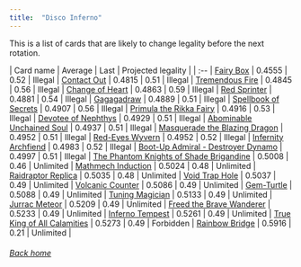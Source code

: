 ```yaml
---
title:  "Disco Inferno"
---
```


This is a list of cards that are likely to change legality before the next rotation.

| Card name | Average | Last | Projected legality |
| :-- |
[Fairy Box](https://db.ygoprodeck.com/card/?search=Fairy%20Box) | 0.4555 | 0.52 | Illegal |
[Contact Out](https://db.ygoprodeck.com/card/?search=Contact%20Out) | 0.4815 | 0.51 | Illegal |
[Tremendous Fire](https://db.ygoprodeck.com/card/?search=Tremendous%20Fire) | 0.4845 | 0.56 | Illegal |
[Change of Heart](https://db.ygoprodeck.com/card/?search=Change%20of%20Heart) | 0.4863 | 0.59 | Illegal |
[Red Sprinter](https://db.ygoprodeck.com/card/?search=Red%20Sprinter) | 0.4881 | 0.54 | Illegal |
[Gagagadraw](https://db.ygoprodeck.com/card/?search=Gagagadraw) | 0.4889 | 0.51 | Illegal |
[Spellbook of Secrets](https://db.ygoprodeck.com/card/?search=Spellbook%20of%20Secrets) | 0.4907 | 0.56 | Illegal |
[Primula the Rikka Fairy](https://db.ygoprodeck.com/card/?search=Primula%20the%20Rikka%20Fairy) | 0.4916 | 0.53 | Illegal |
[Devotee of Nephthys](https://db.ygoprodeck.com/card/?search=Devotee%20of%20Nephthys) | 0.4929 | 0.51 | Illegal |
[Abominable Unchained Soul](https://db.ygoprodeck.com/card/?search=Abominable%20Unchained%20Soul) | 0.4937 | 0.51 | Illegal |
[Masquerade the Blazing Dragon](https://db.ygoprodeck.com/card/?search=Masquerade%20the%20Blazing%20Dragon) | 0.4952 | 0.51 | Illegal |
[Red-Eyes Wyvern](https://db.ygoprodeck.com/card/?search=Red-Eyes%20Wyvern) | 0.4952 | 0.52 | Illegal |
[Infernity Archfiend](https://db.ygoprodeck.com/card/?search=Infernity%20Archfiend) | 0.4983 | 0.52 | Illegal |
[Boot-Up Admiral - Destroyer Dynamo](https://db.ygoprodeck.com/card/?search=Boot-Up%20Admiral%20-%20Destroyer%20Dynamo) | 0.4997 | 0.51 | Illegal |
[The Phantom Knights of Shade Brigandine](https://db.ygoprodeck.com/card/?search=The%20Phantom%20Knights%20of%20Shade%20Brigandine) | 0.5008 | 0.46 | Unlimited |
[Mathmech Induction](https://db.ygoprodeck.com/card/?search=Mathmech%20Induction) | 0.5024 | 0.48 | Unlimited |
[Raidraptor Replica](https://db.ygoprodeck.com/card/?search=Raidraptor%20Replica) | 0.5035 | 0.48 | Unlimited |
[Void Trap Hole](https://db.ygoprodeck.com/card/?search=Void%20Trap%20Hole) | 0.5037 | 0.49 | Unlimited |
[Volcanic Counter](https://db.ygoprodeck.com/card/?search=Volcanic%20Counter) | 0.5086 | 0.49 | Unlimited |
[Gem-Turtle](https://db.ygoprodeck.com/card/?search=Gem-Turtle) | 0.5088 | 0.49 | Unlimited |
[Tuning Magician](https://db.ygoprodeck.com/card/?search=Tuning%20Magician) | 0.5133 | 0.49 | Unlimited |
[Jurrac Meteor](https://db.ygoprodeck.com/card/?search=Jurrac%20Meteor) | 0.5209 | 0.49 | Unlimited |
[Freed the Brave Wanderer](https://db.ygoprodeck.com/card/?search=Freed%20the%20Brave%20Wanderer) | 0.5233 | 0.49 | Unlimited |
[Inferno Tempest](https://db.ygoprodeck.com/card/?search=Inferno%20Tempest) | 0.5261 | 0.49 | Unlimited |
[True King of All Calamities](https://db.ygoprodeck.com/card/?search=True%20King%20of%20All%20Calamities) | 0.5273 | 0.49 | Forbidden |
[Rainbow Bridge](https://db.ygoprodeck.com/card/?search=Rainbow%20Bridge) | 0.5916 | 0.21 | Unlimited |

###### [Back home](index)